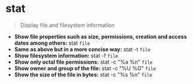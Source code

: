 # stat
> Display file and filesystem information
- **Show file properties such as size, permissions, creation and access dates among others:**
stat `file`
- **Same as above but in a more concise way:**
stat -t `file`
- **Show filesystem information:**
stat -f `file`
- **Show only octal file permissions:**
stat -c "%a %n" `file`
- **Show owner and group of the file:**
stat -c "%U %G" `file`
- **Show the size of the file in bytes:**
stat -c "%s %n" `file`
